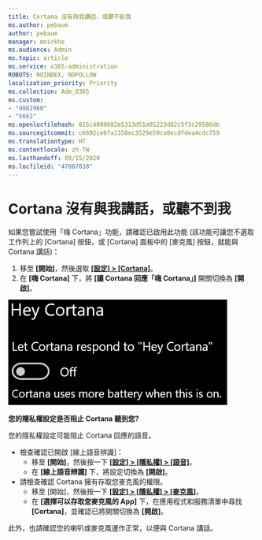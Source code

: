 ```yaml
---
title: Cortana 沒有與我講話，或聽不到我
ms.author: pebaum
author: pebaum
manager: mnirkhe
ms.audience: Admin
ms.topic: article
ms.service: o365-administration
ROBOTS: NOINDEX, NOFOLLOW
localization_priority: Priority
ms.collection: Adm_O365
ms.custom:
- "9002960"
- "5662"
ms.openlocfilehash: 015c4089682e5313d51a05223d82c5f3c29586db
ms.sourcegitcommit: c6692ce0fa1358ec3529e59ca0ecdfdea4cdc759
ms.translationtype: HT
ms.contentlocale: zh-TW
ms.lasthandoff: 09/15/2020
ms.locfileid: "47807038"
---
```

# <a name="cortana-doesnt-talk-to-me-or-cant-hear-me"></a>Cortana 沒有與我講話，或聽不到我

如果您嘗試使用「嗨 Cortana」功能，請確認已啟用此功能 (該功能可讓您不選取工作列上的 [Cortana] 按鈕，或 [Cortana] 面板中的 [麥克風] 按鈕，就能與 Cortana 講話)：

1. 移至 **[開始]**，然後選取 **[[設定] > [Cortana]](ms-settings:cortana?activationSource=GetHelp)**。
2. 在 **[嗨 Cortana]** 下，將 **[讓 Cortana 回應「嗨 Cortana」]** 開關切換為 **[開啟]**。

![嗨 Cortana](media/hey-cortana.png)

**您的隱私權設定是否阻止 Cortana 聽到您?**

您的隱私權設定可能阻止 Cortana 回應的語音。
- 檢查確認已開啟 [線上語音辨識]：
    - 移至 **[開始]**，然後按一下 **[[設定] > [隱私權] > [語音]](ms-settings:privacy-speech?activationSource=GetHelp)**。
    - 在 **[線上語音辨識]** 下，將設定切換為 **[開啟]**。
- 請檢查確認 Cortana 擁有存取您麥克風的權限。 
    - 移至 [開始]，然後按一下 **[[設定] > [隱私權] > [麥克風]](ms-settings:privacy-microphone?activationSource=GetHelp)**。
    - 在 **[選擇可以存取您麥克風的 App]** 下，在應用程式和服務清單中尋找 **[Cortana]**，並確認已將開關切換為 **[開啟]**。

此外，也請確認您的喇叭或麥克風運作正常，以便與 Cortana 講話。
